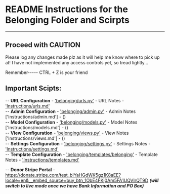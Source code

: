 # README Instructions for the Belonging Folder and Scirpts
------------------------------------------------------------------------------

## Proceed with **CAUTION**
Please log any changes made plz as it will help me know where to pick up at! I have not implemented any access controls yet, so tread lightly...

Remember----- CTRL + Z is your friend

## Important Scipts:
-- **URL Configuration** - ['belonging/urls.py'](https://github.com/Ashton-Gates/belonging-foundation/blob/main/belonging/urls.py) - URL Notes - ['Instructions/urls.md']()<br>
-- **Admin Configuration** - ['belonging/admin.py']() - Admin Notes ['Instructions/admin.md'] - ()  <br>
-- **Model Configuration** - ['belonging/models.py']() - Model Notes ['Instructions/models.md'] - ()  <br>
-- **View Configuration** - ['belonging/views.py']() - View Notes ['Instructions/views.md'] - ()  <br>
-- **Settings Configuration** - ['belonging/settings.py']() - Settings Notes - ['Instructions/settings.md']() <br>
-- **Template Configuration** - ['belonging/templates/belonging']() - Template Notes - ['Instructions/templates.md']()  <br>

-- **Donor Stripe Portal** - https://donate.stripe.com/test_bIYaHGdWK5gz1K8aEE?locale=en&__embed_source=buy_btn_1ObE4FKj0Am5FA1UQVIrQT9D ***(will switch to live mode once we have Bank Information and PO Box)***


